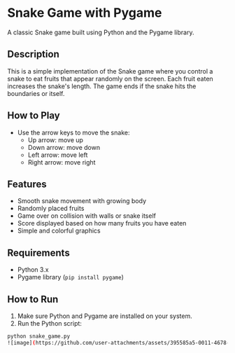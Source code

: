 # Snake Game with Pygame

A classic Snake game built using Python and the Pygame library.

## Description

This is a simple implementation of the Snake game where you control a snake to eat fruits that appear randomly on the screen. Each fruit eaten increases the snake's length. The game ends if the snake hits the boundaries or itself.

## How to Play

- Use the arrow keys to move the snake:
  - Up arrow: move up
  - Down arrow: move down
  - Left arrow: move left
  - Right arrow: move right

## Features

- Smooth snake movement with growing body  
- Randomly placed fruits  
- Game over on collision with walls or snake itself  
- Score displayed based on how many fruits you have eaten  
- Simple and colorful graphics  

## Requirements

- Python 3.x  
- Pygame library (`pip install pygame`)

## How to Run

1. Make sure Python and Pygame are installed on your system.  
2. Run the Python script:

```bash
python snake_game.py
![image](https://github.com/user-attachments/assets/395585a5-0011-4678-9aab-3d43d1446826)
